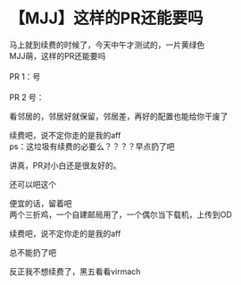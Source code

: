 # 【MJJ】这样的PR还能要吗


马上就到续费的时候了，今天中午才测试的，一片黄绿色<br />
MJJ萌，这样的PR还能要吗<br />
<br />
PR 1：号<br />
<img id="aimg_xGfIx" onclick="zoom(this, this.src, 0, 0, 0)" class="zoom" src="https://www.picbed.cn/images/2020/10/24/img_zCmaOQyl.png" onmouseover="img_onmouseoverfunc(this)" onload="thumbImg(this)" border="0" alt="" /><br />
<br />
PR 2 号：<br />
<img id="aimg_xH4hs" onclick="zoom(this, this.src, 0, 0, 0)" class="zoom" src="https://www.picbed.cn/images/2020/10/24/img_y7KwyeGM.png" onmouseover="img_onmouseoverfunc(this)" onload="thumbImg(this)" border="0" alt="" />

看邻居的，邻居好就保留，邻居差，再好的配置也能给你干废了

续费吧，说不定你走的是我的aff<img src="static/image/smiley/default/lol.gif" smilieid="12" border="0" alt="" /><br />
ps：这垃圾有续费的必要么？？？？早点扔了吧

讲真，PR对小白还是很友好的。

还可以吧这个

便宜的话，留着吧<br />
两个三折鸡，一个自建邮局用了，一个偶尔当下载机，上传到OD

续费吧，说不定你走的是我的aff

<img src="static/image/smiley/default/lol.gif" smilieid="12" border="0" alt="" />总不能扔了吧

反正我不想续费了，黑五看看virmach
